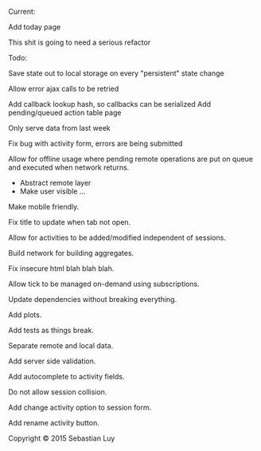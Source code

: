 Current:

Add today page

This shit is going to need a serious refactor

Todo:

Save state out to local storage on every "persistent" state change

Allow error ajax calls to be retried

Add callback lookup hash, so callbacks can be serialized
Add pending/queued action table page

Only serve data from last week

Fix bug with activity form, errors are being submitted

Allow for offline usage where pending remote operations are put on queue and
executed when network returns.
- Abstract remote layer
- Make user visible
...

Make mobile friendly.

Fix title to update when tab not open.

Allow for activities to be added/modified independent of sessions.

Build network for building aggregates.

Fix insecure html blah blah blah.

Allow tick to be managed on-demand using subscriptions.

Update dependencies without breaking everything.

Add plots.

Add tests as things break.

Separate remote and local data.

Add server side validation.

Add autocomplete to activity fields.

Do not allow session collision.

Add change activity option to session form.

Add rename activity button.

Copyright © 2015 Sebastian Luy

